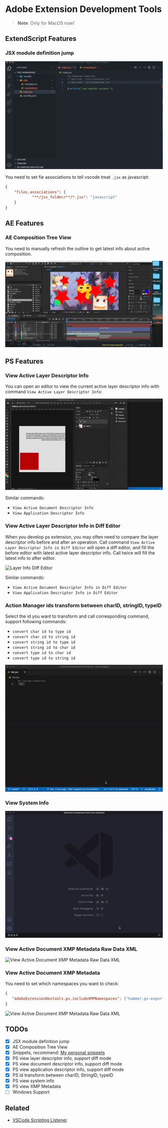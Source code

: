 # Adobe Extension Development Tools

> **Note**: Only for MacOS now!

## ExtendScript Features

### JSX module definition jump

![JSX module definition jump](https://github.com/tjx666/adobe-extension-devtools/blob/master/assets/screenshot/jump_to_definition.gif?raw=true)

You need to set fie associations to tell vscode treat `.jsx` as javascript:

```json
{
    "files.associations": {
            "**/jsx_folder/**/*.jsx": "javascript"
    }
}
```

## AE Features

### AE Composition Tree View

You need to manually refresh the outline to get latest info about active composition.

![AE Composition Tree View](https://github.com/tjx666/adobe-extension-devtools/blob/master/assets/screenshot/ae_composition_outline.gif?raw=true)

## PS Features

### View Active Layer Descriptor Info

You can open an editor to view the current active layer descriptor info with command `View Active Layer Descriptor Info`:

![Layer Info](https://github.com/tjx666/adobe-extension-devtools/blob/master/assets/screenshot/layer_info.gif?raw=true)

Similar commands:

- `View Active Document Descriptor Info`
- `View Application Descriptor Info`

### View Active Layer Descriptor Info in Diff Editor

When you develop ps extension, you may often need to compare the layer descriptor info before and after an operation. Call command `View Active Layer Descriptor Info in Diff Editor` will open a diff editor, and fill the before editor with latest active layer descriptor info. Call twice will fill the latest info to after editor.

![Layer Info Diff Editor](https://github.com/tjx666/adobe-extension-devtools/blob/master/assets/screenshot/layer_info_diff.gif?raw=true)

Similar commands:

- `View Active Document Descriptor Info in Diff Editor`
- `View Application Descriptor Info in Diff Editor`

### Action Manager ids transform between charID, stringID, typeID

Select the id you want to transform and call corresponding command, support following commands:

- `convert char id to type id`
- `convert char id to string id`
- `convert string id to type id`
- `convert string id to char id`
- `convert type id to char id`
- `convert type id to string id`

![id transform](https://github.com/tjx666/adobe-extension-devtools/blob/master/assets/screenshot/id_transform.gif?raw=true)

### View System Info

![View Photoshop System Info](https://github.com/tjx666/adobe-extension-devtools/blob/master/assets/screenshot/view_system_info.gif?raw=true)

### View Active Document XMP Metadata Raw Data XML

![View Active Document XMP Metadata Raw Data XML](https://github.com/tjx666/adobe-extension-devtools/blob/master/assets/screenshot/xmp_metadata_xml?raw=true)

### View Active Document XMP Metadata

You need to set which namespaces you want to check:

```json
{
   "adobeExtensionDevtools.ps.includeXMPNamespaces": ["hammer.ps-export"]
}
```

![View Active Document XMP Metadata Raw Data XML](https://github.com/tjx666/adobe-extension-devtools/blob/master/assets/screenshot/xmp_metadata?raw=true)

## TODOs

- [x] JSX module definition jump
- [x] AE Composition Tree View
- [x] Snippets, recommend: [My personal snippets](https://marketplace.visualstudio.com/items?itemName=YuTengjing.ytj-snippets)
- [x] PS view layer descriptor info, support diff mode
- [x] PS view document descriptor info, support diff mode
- [x] PS view application descriptor info, support diff mode
- [x] PS id transform between charID, StringID, typeID
- [x] PS view system info
- [x] PS view XMP Metadata
- [ ] Windows Support

## Related

- [VSCode Scripting Listener](https://github.com/tjx666/scripting-listener)
